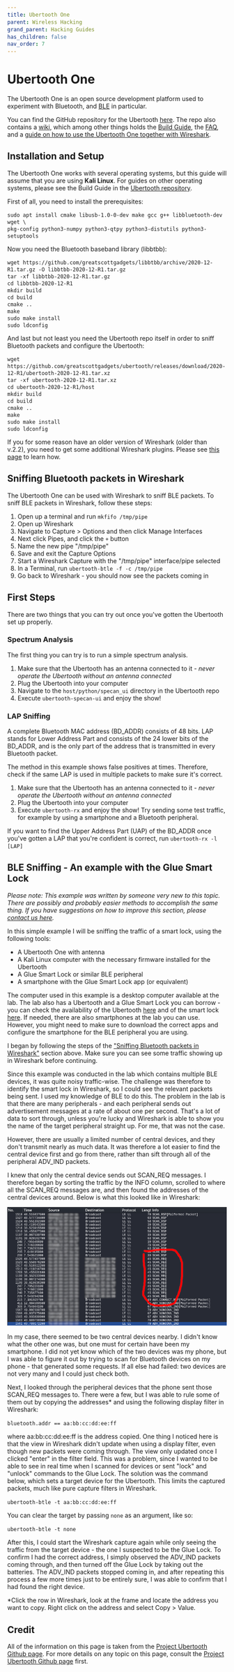 ```yaml
---
title: Ubertooth One
parent: Wireless Hacking
grand_parent: Hacking Guides
has_children: false
nav_order: 7
---
```


# Ubertooth One

The Ubertooth One is an open source development platform used to experiment with Bluetooth, and [BLE](/pages/guides/radio/ble.html) in particular.

You can find the GitHub repository for the Ubertooth [here](https://github.com/greatscottgadgets/ubertooth). The repo also contains a [wiki](https://github.com/greatscottgadgets/ubertooth/wiki), which among other things holds the [Build Guide](https://github.com/greatscottgadgets/ubertooth/wiki/Build-Guide), the [FAQ](https://github.com/greatscottgadgets/ubertooth/wiki/FAQ), and a [guide on how to use the Ubertooth One together with Wireshark](https://github.com/greatscottgadgets/ubertooth/wiki/Capturing-BLE-in-Wireshark).

## Installation and Setup
The Ubertooth One works with several operating systems, but this guide will assume that you are using <b>Kali Linux</b>. For guides on other operating systems, please see the Build Guide in the [Ubertooth repository](https://github.com/greatscottgadgets/ubertooth/wiki/Build-Guide).

First of all, you need to install the prerequisites:
```
sudo apt install cmake libusb-1.0-0-dev make gcc g++ libbluetooth-dev wget \
pkg-config python3-numpy python3-qtpy python3-distutils python3-setuptools
```

Now you need the Bluetooth baseband library (libbtbb):
```
wget https://github.com/greatscottgadgets/libbtbb/archive/2020-12-R1.tar.gz -O libbtbb-2020-12-R1.tar.gz
tar -xf libbtbb-2020-12-R1.tar.gz
cd libbtbb-2020-12-R1
mkdir build
cd build
cmake ..
make
sudo make install
sudo ldconfig
```

And last but not least you need the Ubertooth repo itself in order to sniff Bluetooth packets and configure the Ubertooth:
```
wget https://github.com/greatscottgadgets/ubertooth/releases/download/2020-12-R1/ubertooth-2020-12-R1.tar.xz
tar -xf ubertooth-2020-12-R1.tar.xz
cd ubertooth-2020-12-R1/host
mkdir build
cd build
cmake ..
make
sudo make install
sudo ldconfig
```

If you for some reason have an older version of Wireshark (older than v.2.2), you need to get some additional Wireshark plugins. Please see [this page](https://github.com/greatscottgadgets/ubertooth/wiki/Build-Guide#wireshark-plugins) to learn how.

## Sniffing Bluetooth packets in Wireshark
The Ubertooth One can be used with Wireshark to sniff BLE packets. To sniff BLE packets in Wireshark, follow these steps:
1. Open up a terminal and run `mkfifo /tmp/pipe`
2. Open up Wireshark
3. Navigate to Capture > Options and then click Manage Interfaces
4. Next click Pipes, and click the `+` button
5. Name the new pipe "/tmp/pipe"
6. Save and exit the Capture Options
7. Start a Wireshark Capture with the "/tmp/pipe" interface/pipe selected
8. In a Terminal, run `ubertooth-btle -f -c /tmp/pipe`
9. Go back to Wireshark - you should now see the packets coming in


## First Steps
There are two things that you can try out once you've gotten the Ubertooth set up properly.

### Spectrum Analysis
The first thing you can try is to run a simple spectrum analysis.
1. Make sure that the Ubertooth has an antenna connected to it - *never operate the Ubertooth without an antenna connected*
2. Plug the Ubertooth into your computer
3. Navigate to the `host/python/specan_ui` directory in the Ubertooth repo
4. Execute `ubertooth-specan-ui` and enjoy the show!

### LAP Sniffing
A complete Bluetooth MAC address (BD_ADDR) consists of 48 bits. LAP stands for Lower Address Part and consists of the 24 lower bits of the BD_ADDR, and is the only part of the address that is transmitted in every Bluetooth packet.

The method in this example shows false positives at times. Therefore, check if the same LAP is used in multiple packets to make sure it's correct.

1. Make sure that the Ubertooth has an antenna connected to it - *never operate the Ubertooth without an antenna connected*
2. Plug the Ubertooth into your computer
3. Execute `ubertooth-rx` and enjoy the show! Try sending some test traffic, for example by using a smartphone and a Bluetooth peripheral.

If you want to find the Upper Address Part (UAP) of the BD_ADDR once you've gotten a LAP that you're confident is correct, run `ubertooth-rx -l [LAP]`

## BLE Sniffing - An example with the Glue Smart Lock
*Please note: This example was written by someone very new to this topic. There are possibly and probably easier methods to accomplish the same thing. If you have suggestions on how to improve this section, please [contact us here](/pages/feedback.html).*

In this simple example I will be sniffing the traffic of a smart lock, using the following tools:
- A Ubertooth One with antenna
- A Kali Linux computer with the necessary firmware installed for the Ubertooth
- A Glue Smart Lock or similar BLE peripheral
- A smartphone with the Glue Smart Lock app (or equivalent)

The computer used in this example is a desktop computer available at the lab. The lab also has a Ubertooth and a Glue Smart Lock you can borrow - you can check the availability of the Ubertooth [here](/pages/lab-equipment/hacking-tools.html) and of the smart lock [here](/pages/lab-equipment/iot-devices.html). If needed, there are also smartphones at the lab you can use. However, you might need to make sure to download the correct apps and configure the smartphone for the BLE peripheral you are using.

I began by following the steps of the ["Sniffing Bluetooth packets in Wireshark"](/pages/guides/Wireless/ubertooth.html#sniffing-bluetooth-packets-in-wireshark) section above. Make sure you can see some traffic showing up in Wireshark before continuing.

Since this example was conducted in the lab which contains multiple BLE devices, it was quite noisy traffic-wise. The challenge was therefore to identify the smart lock in Wireshark, so I could see the relevant packets being sent. I used my knowledge of BLE to do this. The problem in the lab is that there are many peripherals - and each peripheral sends out advertisement messages at a rate of about one per second. That's a lot of data to sort through, unless you're lucky and Wireshark is able to show you the name of the target peripheral straight up. For me, that was not the case.

However, there are usually a limited number of central devices, and they don't transmit nearly as much data. It was therefore a lot easier to find the central device first and go from there, rather than sift through all of the peripheral ADV_IND packets.

I knew that only the central device sends out SCAN_REQ messages. I therefore began by sorting the traffic by the INFO column, scrolled to where all the SCAN_REQ messages are, and then found the addresses of the central devices around. Below is what this looked like in Wireshark:

![Wireshark - Sorting by INFO column](../images/sort-by-info.png)

In my case, there seemed to be two central devices nearby. I didn't know what the other one was, but one must for certain have been my smartphone. I did not yet know which of the two devices was my phone, but I was able to figure it out by trying to scan for Bluetooth devices on my phone - that generated some requests. If all else had failed: two devices are not very many and I could just check both.

Next, I looked through the peripheral devices that the phone sent those SCAN_REQ messages to. There were a few, but I was able to rule some of them out by copying the addresses* and using the following display filter in Wireshark:

```bluetooth.addr == aa:bb:cc:dd:ee:ff```

where aa:bb:cc:dd:ee:ff is the address copied. One thing I noticed here is that the view in Wireshark didn't update when using a display filter, even though new packets were coming through. The view only updated once I clicked "enter" in the filter field. This was a problem, since I wanted to be able to see in real time when I scanned for devices or sent "lock" and "unlock" commands to the Glue Lock. The solution was the command below, which sets a target device for the Ubertooth. This limits the captured packets, much like pure capture filters in Wireshark.

```ubertooth-btle -t aa:bb:cc:dd:ee:ff```

You can clear the target by passing ```none``` as an argument, like so:

```ubertooth-btle -t none```

After this, I could start the Wireshark capture again while only seeing the traffic from the target device - the one I suspected to be the Glue Lock. To confirm I had the correct address, I simply observed the ADV_IND packets coming through, and then turned off the Glue Lock by taking out the batteries. The ADV_IND packets stopped coming in, and after repeating this process a few more times just to be entirely sure, I was able to confirm that I had found the right device.

\*Click the row in Wireshark, look at the frame and locate the address you want to copy. Right click on the address and select Copy > Value.
## Credit
All of the information on this page is taken from the [Project Ubertooth Github page](https://github.com/greatscottgadgets/ubertooth/wiki/Getting-Started). For more details on any topic on this page, consult the [Project Ubertooth Github page](https://github.com/greatscottgadgets/ubertooth/wiki/Getting-Started) first.
